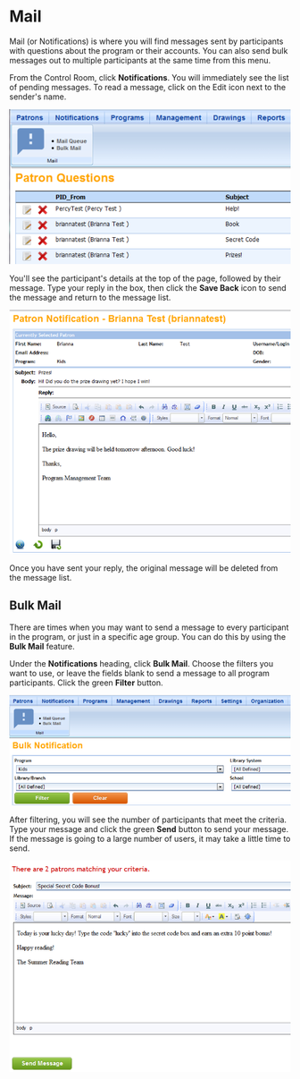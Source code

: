 # Mail

Mail (or Notifications) is where you will find messages sent by participants with questions about the program or their accounts.  You can also send bulk messages out to multiple participants at the same time from this menu.

From the Control Room, click **Notifications**. You will immediately see the list of pending messages. To read a message, click on the Edit icon next to the sender's name.

![](../_images/mail-notifications.png)

You'll see the participant's details at the top of the page, followed by their message. Type your reply in the box, then click the **Save Back** icon to send the message and return to the message list.

![](../_images/mail-reply.png)

Once you have sent your reply, the original message will be deleted from the message list.

## Bulk Mail ##

There are times when you may want to send a message to every participant in the program, or just in a specific age group. You can do this by using the **Bulk Mail** feature.

Under the **Notifications** heading, click **Bulk Mail**. Choose the filters you want to use, or leave the fields blank to send a message to all program participants. Click the green **Filter** button.

![](../_images/mail-bulk.png)

After filtering, you will see the number of participants that meet the criteria. Type your message and click the green **Send** button to send your message. If the message is going to a large number of users, it may take a little time to send.

![](../_images/mail-bulk-message.png)
